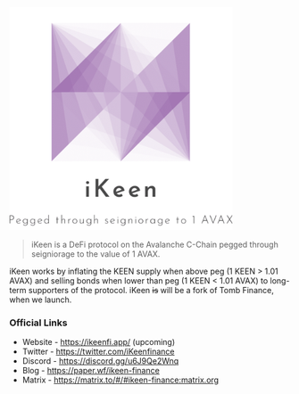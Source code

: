<!-- docs/_sidebar.md -->
<img src="./assets/logo_transparent_big.png" alt="Welcome to iKeen" width="400"/>

> iKeen is a DeFi protocol on the Avalanche C-Chain pegged through seigniorage to the value of 1 AVAX.

iKeen works by inflating the KEEN supply when above peg (1 KEEN > 1.01 AVAX) and selling bonds when lower than peg (1 KEEN < 1.01 AVAX) to long-term supporters of the protocol. iKeen ~~is~~ will be a fork of Tomb Finance, when we launch.

### Official Links

- Website - https://ikeenfi.app/ (upcoming)
- Twitter - https://twitter.com/iKeenfinance
- Discord - https://discord.gg/u6J9Qe2Wnq
- Blog - https://paper.wf/ikeen-finance
- Matrix - https://matrix.to/#/#ikeen-finance:matrix.org
